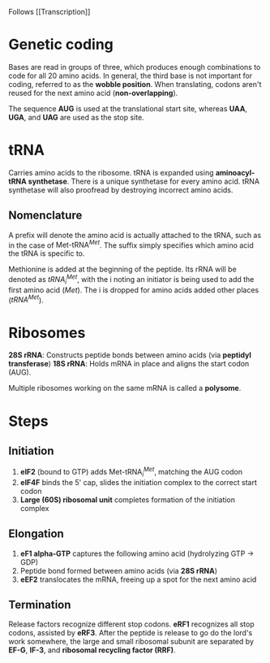 Follows [[Transcription]]
# Genetic coding
Bases are read in groups of three, which produces enough combinations to code for all 20 amino acids. In general, the third base is not important for coding, referred to as the **wobble position**. When translating, codons aren't reused for the next amino acid (**non-overlapping**).

The sequence **AUG** is used at the translational start site, whereas **UAA**, **UGA**, and **UAG** are used as the stop site.
# tRNA
Carries amino acids to the ribosome. tRNA is expanded using **aminoacyl-tRNA synthetase**. There is a unique synthetase for every amino acid. tRNA synthetase will also proofread by destroying incorrect amino acids.
## Nomenclature
A prefix will denote the amino acid is actually attached to the tRNA, such as in the case of $\text{Met-tRNA}^{Met}$. The suffix simply specifies which amino acid the tRNA is specific to.

Methionine is added at the beginning of the peptide. Its rRNA will be denoted as $tRNA_i^{Met}$, with the i noting an initiator is being used to add the first amino acid (*Met*). The i is dropped for amino acids added other places ($tRNA^{Met}$).
# Ribosomes
**28S rRNA**: Constructs peptide bonds between amino acids (via **peptidyl transferase**)
**18S rRNA**: Holds mRNA in place and aligns the start codon (AUG).

Multiple ribosomes working on the same mRNA is called a **polysome**.
# Steps
## Initiation
1. **eIF2** (bound to GTP) adds $\text{Met-tRNA}_i^{Met}$, matching the AUG codon
2. **eIF4F** binds the 5' cap, slides the initiation complex to the correct start codon
3. **Large (60S) ribosomal unit** completes formation of the initiation complex
## Elongation
1. **eF1 alpha-GTP** captures the following amino acid (hydrolyzing GTP → GDP)
2. Peptide bond formed between amino acids (via **28S rRNA**)
3. **eEF2** translocates the mRNA, freeing up a spot for the next amino acid
## Termination
Release factors recognize different stop codons. **eRF1** recognizes all stop codons, assisted by **eRF3**. After the peptide is release to go do the lord's work somewhere, the large and small ribosomal subunit are separated by **EF-G**, **IF-3**, and **ribosomal recycling factor (RRF)**.